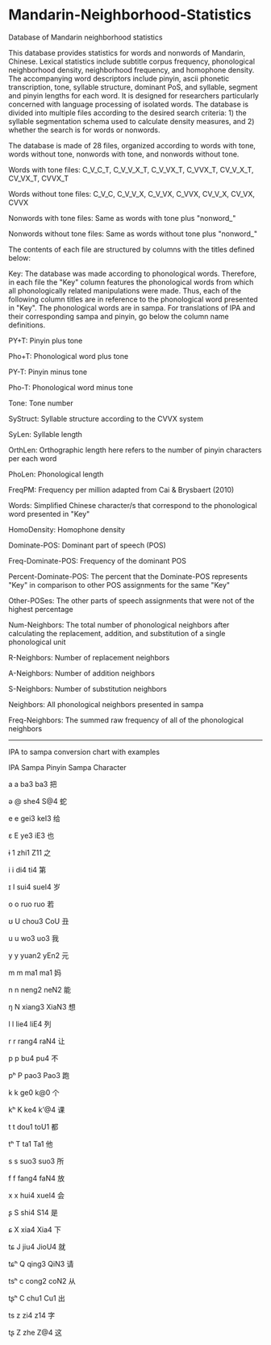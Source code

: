 # Mandarin-Neighborhood-Statistics
Database of Mandarin neighborhood statistics 

This database provides statistics for words and nonwords of Mandarin, Chinese. Lexical statistics include subtitle corpus frequency, phonological neighborhood density, neighborhood frequency, and homophone density. The accompanying word descriptors include pinyin, ascii phonetic transcription, tone, syllable structure, dominant PoS, and syllable, segment and pinyin lengths for each word. It is designed for researchers particularly concerned with language processing of isolated words. The database is divided into multiple files according to the desired search criteria: 1) the syllable segmentation schema used to calculate density measures, and 2) whether the search is for words or nonwords.

The database is made of 28 files, organized according to words with tone, words without tone,
nonwords with tone, and nonwords without tone.

Words with tone files: C_V_C_T, C_V_V_X_T, C_V_VX_T, C_VVX_T, CV_V_X_T, CV_VX_T, CVVX_T

Words without tone files: C_V_C, C_V_V_X, C_V_VX, C_VVX, CV_V_X, CV_VX, CVVX

Nonwords with tone files: Same as words with tone plus "nonword_"

Nonwords without tone files: Same as words without tone plus "nonword_"

The contents of each file are structured by columns with the titles defined below:

Key: The database was made according to phonological words. Therefore, in each file the "Key" 
column features the phonological words from which all phonologically related manipulations 
were made. Thus, each of the following column titles are in reference to the phonological word 
presented in "Key". The phonological words are in sampa. For translations of IPA and their 
corresponding sampa and pinyin, go below the column name definitions.

PY+T: Pinyin plus tone

Pho+T: Phonological word plus tone

PY-T: Pinyin minus tone

Pho-T: Phonological word minus tone

Tone: Tone number

SyStruct: Syllable structure according to the CVVX system

SyLen: Syllable length

OrthLen: Orthographic length here refers to the number of pinyin characters per each word

PhoLen: Phonological length

FreqPM: Frequency per million adapted from Cai & Brysbaert (2010)

Words: Simplified Chinese character/s that correspond to the phonological word presented 
in "Key"

HomoDensity: Homophone density

Dominate-POS: Dominant part of speech (POS)

Freq-Dominate-POS: Frequency of the dominant POS

Percent-Dominate-POS: The percent that the Dominate-POS represents "Key" in comparison to 
other POS assignments for the same "Key"

Other-POSes: The other parts of speech assignments that were not of the highest percentage

Num-Neighbors: The total number of phonological neighbors after calculating the 
replacement, addition, and substitution of a single phonological unit

R-Neighbors: Number of replacement neighbors

A-Neighbors: Number of addition neighbors

S-Neighbors: Number of substitution neighbors

Neighbors: All phonological neighbors presented in sampa

Freq-Neighbors: The summed raw frequency of all of the phonological neighbors

_____________________________________________
IPA to sampa conversion chart with examples

IPA		Sampa	Pinyin	Sampa	Character

a		  a		  ba3		  ba3		  把

ə		  @		  she4	  S@4	  	蛇

e		  e		  gei3	  keI3	  给

ɛ		  E		  ye3		  iE3		  也

ɨ		  1		  zhi1	  Z11		  之

i		  i		  di4		  ti4		  第

ɪ		  I		  sui4	  sueI4	  岁

o		  o		  ruo		  ruo		  若

ʊ		  U		  chou3	  CoU		  丑

u		  u		  wo3		  uo3		  我

y		  y		  yuan2	  yEn2	  元

m		  m		  ma1		  ma1		  妈

n		  n		  neng2	  neN2	  能

ŋ		  N		  xiang3	XiaN3	  想

l		  l		  lie4	  liE4	  列

r		  r		  rang4	  raN4	  让

p		  p		  bu4		  pu4		  不

pʰ	 	P		  pao3	  Pao3	  跑

k		  k		  ge0		  k@0		  个

kʰ		K		  ke4		  k’@4	  课

t		  t		  dou1	  toU1	  都

tʰ		T		  ta1		  Ta1		  他

s		  s		  suo3	  suo3	  所

f		  f		  fang4	  faN4	  放

x		  x		  hui4	  xueI4	  会

ʂ		  S		  shi4	  S14		  是

ɕ		  X		  xia4	  Xia4	  下

tɕ		J		  jiu4	  JioU4	  就

tɕʰ		Q		  qing3	  QiN3	  请

tsʰ		c		  cong2	  coN2	  从

tʂʰ		C		  chu1	  Cu1		  出

ts		z		  zi4		  z14		  字

tʂ		Z		  zhe		  Z@4		  这

